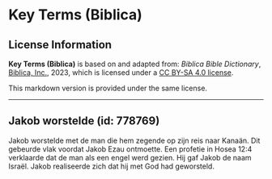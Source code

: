 # Key Terms (Biblica)

## License Information

**Key Terms (Biblica)** is based on and adapted from: _Biblica Bible Dictionary_, [Biblica, Inc.](https://www.biblica.com/), 2023, which is licensed under a [CC BY-SA 4.0 license](https://creativecommons.org/licenses/by-sa/4.0/legalcode.en).

This markdown version is provided under the same license.



--------------------------------

## Jakob worstelde (id: 778769)

Jakob worstelde met de man die hem zegende op zijn reis naar Kanaän. Dit gebeurde vlak voordat Jakob Ezau ontmoette. Een profetie in Hosea 12:4 verklaarde dat de man als een engel werd gezien. Hij gaf Jakob de naam Israël. Jakob realiseerde zich dat hij met God had geworsteld.


